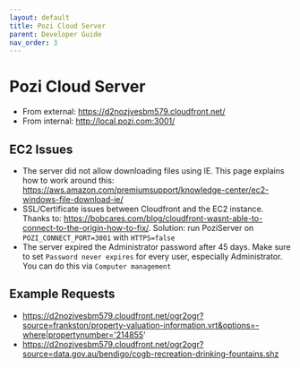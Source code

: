```yaml
---
layout: default
title: Pozi Cloud Server
parent: Developer Guide
nav_order: 3
---
```


# Pozi Cloud Server

* From external: https://d2nozjvesbm579.cloudfront.net/
* From internal: http://local.pozi.com:3001/

## EC2 Issues

* The server did not allow downloading files using IE. This page explains how to work around this: https://aws.amazon.com/premiumsupport/knowledge-center/ec2-windows-file-download-ie/
* SSL/Certificate issues between Cloudfront and the EC2 instance. Thanks to: https://bobcares.com/blog/cloudfront-wasnt-able-to-connect-to-the-origin-how-to-fix/. Solution: run PoziServer on `POZI_CONNECT_PORT=3001` with `HTTPS=false`
* The server expired the Administrator password after 45 days. Make sure to set `Password never expires` for every user, especially Administrator. You can do this via `Computer management`

## Example Requests

* https://d2nozjvesbm579.cloudfront.net/ogr2ogr?source=frankston/property-valuation-information.vrt&options=-where|propertynumber='214855'
* https://d2nozjvesbm579.cloudfront.net/ogr2ogr?source=data.gov.au/bendigo/cogb-recreation-drinking-fountains.shz
